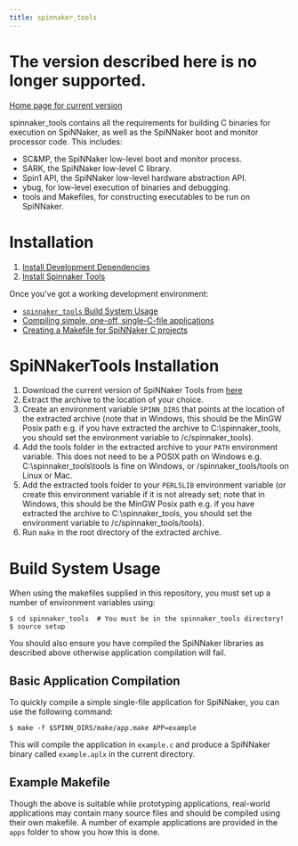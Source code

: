 ```yaml
---
title: spinnaker_tools
---
```

# The version described here is no longer supported. 

[Home page for current version](/) 

spinnaker_tools contains all the requirements for building C binaries for execution on SpiNNaker, as well as the SpiNNaker boot and monitor processor code.  This includes:

 * SC&MP, the SpiNNaker low-level boot and monitor process.
 * SARK, the SpiNNaker low-level C library.
 * Spin1 API, the SpiNNaker low-level hardware abstraction API.
 * ybug, for low-level execution of binaries and debugging.
 * tools and Makefiles, for constructing executables to be run on SpiNNaker.
 
# Installation

1. [Install Development Dependencies](/common_pages/3.0.0/Compiler.html)
1. [Install Spinnaker Tools](#SpinnakerTools)

Once you've got a working development environment:

 * [`spinnaker_tools` Build System Usage](#BuildUsage)
 * [Compiling simple, one-off, single-C-file applications](#Compilation)
 * [Creating a Makefile for SpiNNaker C projects](#Makefile)

# <a name="SpinnakerTools"></a> SpiNNakerTools Installation
1. Download the current version of SpiNNaker Tools from [here](https://github.com/SpiNNakerManchester/spinnaker_tools/releases/download/v3.0.1/spinnaker_tools_3.0.1.tar.gz)
1. Extract the archive to the location of your choice.
1. Create an environment variable ```SPINN_DIRS``` that points at the location of the extracted archive (note that in Windows, this should be the MinGW Posix path e.g. if you have extracted the archive to C:\spinnaker_tools\, you should set the environment variable to /c/spinnaker_tools).
1. Add the tools folder in the extracted archive to your ```PATH``` environment variable.  This does not need to be a POSIX path on Windows e.g. C:\spinnaker_tools\tools is fine on Windows, or /spinnaker_tools/tools on Linux or Mac.
1. Add the extracted tools folder to your ```PERL5LIB``` environment variable (or create this environment variable if it is not already set; note that in Windows, this should be the MinGW Posix path e.g. if you have extracted the archive to C:\spinnaker_tools\, you should set the environment variable to /c/spinnaker_tools/tools).
1. Run ```make``` in the root directory of the extracted archive.

# <a name="BuildUsage"></a> Build System Usage

When using the makefiles supplied in this repository, you must set up a number
of environment variables using:

	$ cd spinnaker_tools  # You must be in the spinnaker_tools directory!
	$ source setup

You should also ensure you have compiled the SpiNNaker libraries as described
above otherwise application compilation will fail.

## <a name="Compilation"></a> Basic Application Compilation

To quickly compile a simple single-file application for SpiNNaker, you can use the following command:

	$ make -f $SPINN_DIRS/make/app.make APP=example

This will compile the application in `example.c` and produce a SpiNNaker binary called `example.aplx` in the current directory.

## <a name="Makefile"></a> Example Makefile

Though the above is suitable while prototyping applications, real-world applications may contain many source files and should be compiled using their own makefile.  A number of example applications are provided in the `apps` folder to show you how this is done.

